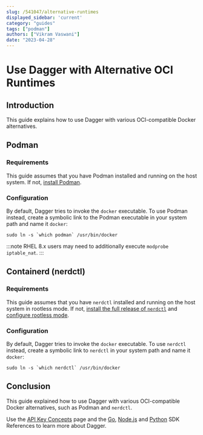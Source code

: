 ```yaml
---
slug: /541047/alternative-runtimes
displayed_sidebar: 'current'
category: "guides"
tags: ["podman"]
authors: ["Vikram Vaswani"]
date: "2023-04-28"
---
```


# Use Dagger with Alternative OCI Runtimes

## Introduction

This guide explains how to use Dagger with various OCI-compatible Docker alternatives.

## Podman

### Requirements

This guide assumes that you have Podman installed and running on the host system. If not, [install Podman](https://podman.io/getting-started/installation).

### Configuration

By default, Dagger tries to invoke the `docker` executable. To use Podman instead, create a symbolic link to the Podman executable in your system path and name it `docker`:

```shell
sudo ln -s `which podman` /usr/bin/docker
```

:::note
RHEL 8.x users may need to additionally execute `modprobe iptable_nat`.
:::

## Containerd (nerdctl)

### Requirements

This guide assumes that you have `nerdctl` installed and running on the host system in rootless mode. If not, [install the full release of `nerdctl`](https://github.com/containerd/nerdctl/releases) and [configure rootless mode](https://github.com/containerd/nerdctl/blob/main/docs/rootless.md).

### Configuration

By default, Dagger tries to invoke the `docker` executable. To use `nerdctl` instead, create a symbolic link to `nerdctl` in your system path and name it `docker`:

```shell
sudo ln -s `which nerdctl` /usr/bin/docker
```

## Conclusion

This guide explained how to use Dagger with various OCI-compatible Docker alternatives, such as Podman and `nerdctl`.

Use the [API Key Concepts](../api/975146-concepts.mdx) page and the [Go](https://pkg.go.dev/dagger.io/dagger), [Node.js](../sdk/nodejs/reference/modules.md) and [Python](https://dagger-io.readthedocs.org/) SDK References to learn more about Dagger.
